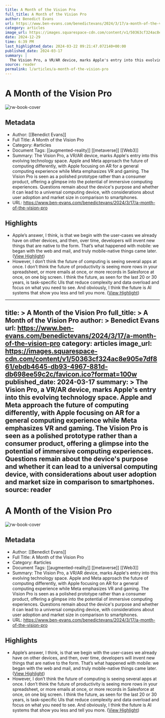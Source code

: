 ```yaml
---
title: A Month of the Vision Pro
full_title: A Month of the Vision Pro
author: Benedict Evans
url: https://www.ben-evans.com/benedictevans/2024/3/17/a-month-of-the-vision-pro
category: articles
image_url: https://images.squarespace-cdn.com/content/v1/50363cf324ac8e905e7df861/ebdb4645-db93-4967-881d-db698ee59c2c/favicon.ico?format=100w
date: 2024-12-29
time: 6:39 PM
last_highlighted_date: 2024-03-22 09:21:47.072140+00:00
published_date: 2024-03-17
summary: |
  The Vision Pro, a VR/AR device, marks Apple's entry into this evolving technology space. Apple and Meta approach the future of computing differently, with Apple focusing on AR for a general computing experience while Meta emphasizes VR and gaming. The Vision Pro is seen as a polished prototype rather than a consumer product, offering a glimpse into the potential of immersive computing experiences. Questions remain about the device's purpose and whether it can lead to a universal computing device, with considerations about user adoption and market size in comparison to smartphones.
source: reader
permalink: l/articles/a-month-of-the-vision-pro
---
```

# A Month of the Vision Pro

![rw-book-cover](https://images.squarespace-cdn.com/content/v1/50363cf324ac8e905e7df861/ebdb4645-db93-4967-881d-db698ee59c2c/favicon.ico?format=100w)

## Metadata
- Author: [[Benedict Evans]]
- Full Title: A Month of the Vision Pro
- Category: #articles
- Document Tags: [[augmented-reality]] [[metaverse]] [[Web3]] 
- Summary: The Vision Pro, a VR/AR device, marks Apple's entry into this evolving technology space. Apple and Meta approach the future of computing differently, with Apple focusing on AR for a general computing experience while Meta emphasizes VR and gaming. The Vision Pro is seen as a polished prototype rather than a consumer product, offering a glimpse into the potential of immersive computing experiences. Questions remain about the device's purpose and whether it can lead to a universal computing device, with considerations about user adoption and market size in comparison to smartphones.
- URL: https://www.ben-evans.com/benedictevans/2024/3/17/a-month-of-the-vision-pro

## Highlights
- Apple’s answer, I think, is that we begin with the user-cases we already have on other devices, and then, over time, developers will invent new things that are native to the form. That’s what happened with mobile: we began with the web and mail, and truly mobile-native things came later. ([View Highlight](https://read.readwise.io/read/01hsjqec0ksdajtw9ky8mf8vge))
- However, I don’t think the future of computing is seeing several apps at once. I don’t think the future of productivity is seeing more rows in your spreadsheet, or more emails at once, or more records in Salesforce at once, on one big screen. I think the future, as seen for the last 20 or 30 years, is task-specific UIs that reduce complexity and data overload and focus on what you need to see. And obviously, I think the future is AI systems that show you less and tell you more. ([View Highlight](https://read.readwise.io/read/01hsjqerfcshhehg3ng6y41cvy))


---
title: >
  A Month of the Vision Pro
full_title: >
  A Month of the Vision Pro
author: >
  Benedict Evans
url: https://www.ben-evans.com/benedictevans/2024/3/17/a-month-of-the-vision-pro
category: articles
image_url: https://images.squarespace-cdn.com/content/v1/50363cf324ac8e905e7df861/ebdb4645-db93-4967-881d-db698ee59c2c/favicon.ico?format=100w
published_date: 2024-03-17
summary: >
  The Vision Pro, a VR/AR device, marks Apple's entry into this evolving technology space. Apple and Meta approach the future of computing differently, with Apple focusing on AR for a general computing experience while Meta emphasizes VR and gaming. The Vision Pro is seen as a polished prototype rather than a consumer product, offering a glimpse into the potential of immersive computing experiences. Questions remain about the device's purpose and whether it can lead to a universal computing device, with considerations about user adoption and market size in comparison to smartphones.
source: reader
---
# A Month of the Vision Pro

![rw-book-cover](https://images.squarespace-cdn.com/content/v1/50363cf324ac8e905e7df861/ebdb4645-db93-4967-881d-db698ee59c2c/favicon.ico?format=100w)

## Metadata
- Author: [[Benedict Evans]]
- Full Title: A Month of the Vision Pro
- Category: #articles
- Document Tags: [[augmented-reality]] [[metaverse]] [[Web3]] 
- Summary: The Vision Pro, a VR/AR device, marks Apple's entry into this evolving technology space. Apple and Meta approach the future of computing differently, with Apple focusing on AR for a general computing experience while Meta emphasizes VR and gaming. The Vision Pro is seen as a polished prototype rather than a consumer product, offering a glimpse into the potential of immersive computing experiences. Questions remain about the device's purpose and whether it can lead to a universal computing device, with considerations about user adoption and market size in comparison to smartphones.
- URL: https://www.ben-evans.com/benedictevans/2024/3/17/a-month-of-the-vision-pro

## Highlights
- Apple’s answer, I think, is that we begin with the user-cases we already have on other devices, and then, over time, developers will invent new things that are native to the form. That’s what happened with mobile: we began with the web and mail, and truly mobile-native things came later. ([View Highlight](https://read.readwise.io/read/01hsjqec0ksdajtw9ky8mf8vge))
- However, I don’t think the future of computing is seeing several apps at once. I don’t think the future of productivity is seeing more rows in your spreadsheet, or more emails at once, or more records in Salesforce at once, on one big screen. I think the future, as seen for the last 20 or 30 years, is task-specific UIs that reduce complexity and data overload and focus on what you need to see. And obviously, I think the future is AI systems that show you less and tell you more. ([View Highlight](https://read.readwise.io/read/01hsjqerfcshhehg3ng6y41cvy))


